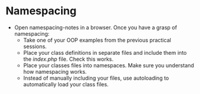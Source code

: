 # Namespacing
* Open namespacing-notes in a browser. Once you have a grasp of namespacing:
    * Take one of your OOP examples from the previous practical sessions.
    * Place your class definitions in separate files and include them into the *index.php* file. Check this works. 
    * Place your classes files into namespaces. Make sure you understand how namespacing works. 
    * Instead of manually including your files, use autoloading to automatically load your class files. 
